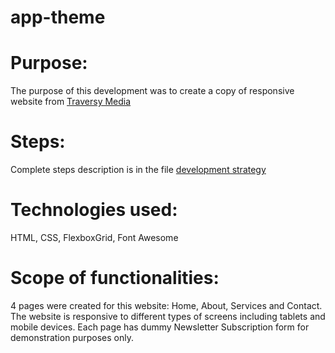 # app-theme


# Purpose:
The purpose of this development was to create a copy of responsive website from [Traversy Media](https://www.youtube.com/watch?v=qlA7dputiNc)

# Steps:
Complete steps description is in the file [development strategy](development-strategy.md)

# Technologies used:
HTML, CSS, FlexboxGrid, Font Awesome

# Scope of functionalities:
4 pages were created for this website: Home, About, Services and Contact. The website is responsive to different types of screens including tablets and mobile devices. Each page has dummy Newsletter Subscription form for demonstration purposes only. 
